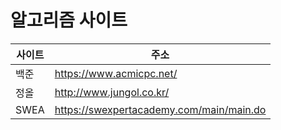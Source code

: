 # 알고리즘 사이트
| 사이트 | 주소 |
|-----|------------------------------------------|
| 백준 | https://www.acmicpc.net/  |
| 정올 | http://www.jungol.co.kr/  |
| SWEA | https://swexpertacademy.com/main/main.do  |
